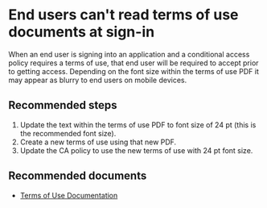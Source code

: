 <properties
	pageTitle="Unable to read ToU on signin"
	description="End users unable to read the terms of use documents while signing in"
	service="microsoft.aad"
	resource="Microsoft_Azure_Terms_of_Use"
	authors="stlieber"
	displayOrder="1"
	selfHelpType="resource"
	supportTopicIds="32596870"
	resourceTags="termsOfUse"
	productPesIds="16577"
	cloudEnvironments="public"
/>

# End users can't read terms of use documents at sign-in

When an end user is signing into an application and a conditional access policy requires a terms of use, that end user will be required to accept prior to getting access. Depending on the font size within the terms of use PDF it may appear as blurry to end users on mobile devices.

## **Recommended steps**


1. Update the text within the terms of use PDF to font size of 24 pt (this is the recommended font size).
2. Create a new terms of use using that new PDF.
3. Update the CA policy to use the new terms of use with 24 pt font size.


## **Recommended documents**
* [Terms of Use Documentation](https://docs.microsoft.com/en-us/azure/active-directory/governance/active-directory-tou#terms-of-use-document)
